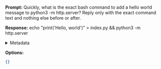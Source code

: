 **Prompt:**
Quickly, what is the exact bash command to add a hello world message to  python3 -m http.server?
Reply only with the exact command text and nothing else before or after.

**Response:**
echo "print('Hello, world')" > index.py && python3 -m http.server

<details><summary>Metadata</summary>

- Duration: 1957 ms
- Datetime: 2023-07-27T07:43:00.839328
- Model: gpt-4-0613

</details>

**Options:**
```json
{}
```

